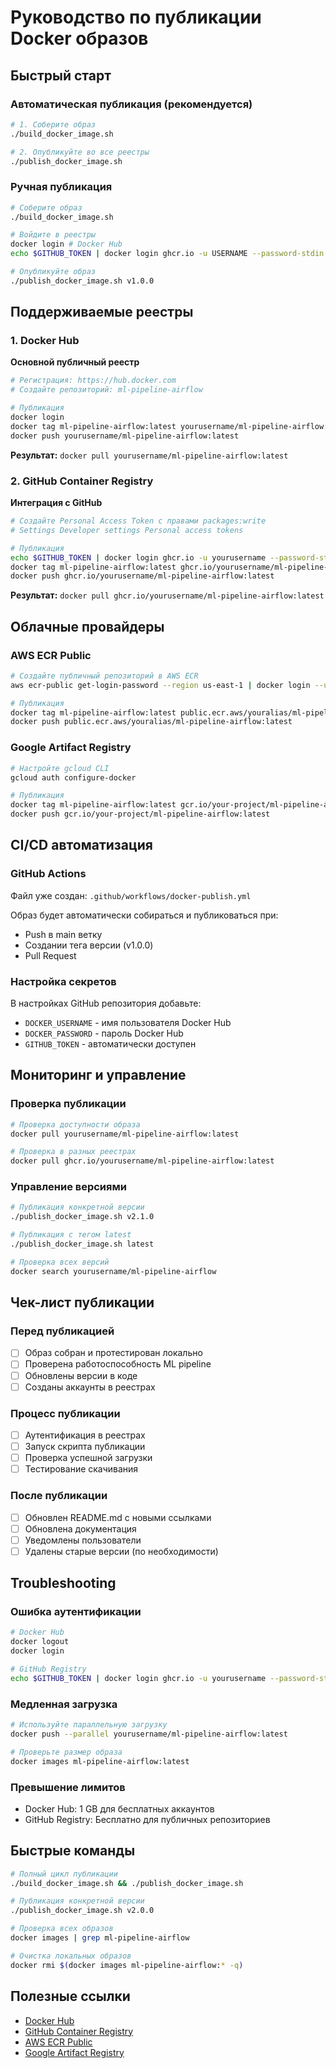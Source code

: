 # Руководство по публикации Docker образов

## Быстрый старт

### Автоматическая публикация (рекомендуется)
```bash
# 1. Соберите образ
./build_docker_image.sh

# 2. Опубликуйте во все реестры
./publish_docker_image.sh
```

### Ручная публикация
```bash
# Соберите образ
./build_docker_image.sh

# Войдите в реестры
docker login # Docker Hub
echo $GITHUB_TOKEN | docker login ghcr.io -u USERNAME --password-stdin # GitHub

# Опубликуйте образ
./publish_docker_image.sh v1.0.0
```

## Поддерживаемые реестры

### 1. Docker Hub
**Основной публичный реестр**

```bash
# Регистрация: https://hub.docker.com
# Создайте репозиторий: ml-pipeline-airflow

# Публикация
docker login
docker tag ml-pipeline-airflow:latest yourusername/ml-pipeline-airflow:latest
docker push yourusername/ml-pipeline-airflow:latest
```

**Результат:** `docker pull yourusername/ml-pipeline-airflow:latest`

### 2. GitHub Container Registry
**Интеграция с GitHub**

```bash
# Создайте Personal Access Token с правами packages:write
# Settings Developer settings Personal access tokens

# Публикация
echo $GITHUB_TOKEN | docker login ghcr.io -u yourusername --password-stdin
docker tag ml-pipeline-airflow:latest ghcr.io/yourusername/ml-pipeline-airflow:latest
docker push ghcr.io/yourusername/ml-pipeline-airflow:latest
```

**Результат:** `docker pull ghcr.io/yourusername/ml-pipeline-airflow:latest`

## Облачные провайдеры

### AWS ECR Public
```bash
# Создайте публичный репозиторий в AWS ECR
aws ecr-public get-login-password --region us-east-1 | docker login --username AWS --password-stdin public.ecr.aws

# Публикация
docker tag ml-pipeline-airflow:latest public.ecr.aws/youralias/ml-pipeline-airflow:latest
docker push public.ecr.aws/youralias/ml-pipeline-airflow:latest
```

### Google Artifact Registry
```bash
# Настройте gcloud CLI
gcloud auth configure-docker

# Публикация
docker tag ml-pipeline-airflow:latest gcr.io/your-project/ml-pipeline-airflow:latest
docker push gcr.io/your-project/ml-pipeline-airflow:latest
```

## CI/CD автоматизация

### GitHub Actions
Файл уже создан: `.github/workflows/docker-publish.yml`

Образ будет автоматически собираться и публиковаться при:
- Push в main ветку
- Создании тега версии (v1.0.0)
- Pull Request

### Настройка секретов
В настройках GitHub репозитория добавьте:
- `DOCKER_USERNAME` - имя пользователя Docker Hub
- `DOCKER_PASSWORD` - пароль Docker Hub
- `GITHUB_TOKEN` - автоматически доступен

## Мониторинг и управление

### Проверка публикации
```bash
# Проверка доступности образа
docker pull yourusername/ml-pipeline-airflow:latest

# Проверка в разных реестрах
docker pull ghcr.io/yourusername/ml-pipeline-airflow:latest
```

### Управление версиями
```bash
# Публикация конкретной версии
./publish_docker_image.sh v2.1.0

# Публикация с тегом latest
./publish_docker_image.sh latest

# Проверка всех версий
docker search yourusername/ml-pipeline-airflow
```

## Чек-лист публикации

### Перед публикацией
- [ ] Образ собран и протестирован локально
- [ ] Проверена работоспособность ML pipeline
- [ ] Обновлены версии в коде
- [ ] Созданы аккаунты в реестрах

### Процесс публикации
- [ ] Аутентификация в реестрах
- [ ] Запуск скрипта публикации
- [ ] Проверка успешной загрузки
- [ ] Тестирование скачивания

### После публикации
- [ ] Обновлен README.md с новыми ссылками
- [ ] Обновлена документация
- [ ] Уведомлены пользователи
- [ ] Удалены старые версии (по необходимости)

## Troubleshooting

### Ошибка аутентификации
```bash
# Docker Hub
docker logout
docker login

# GitHub Registry
echo $GITHUB_TOKEN | docker login ghcr.io -u yourusername --password-stdin
```

### Медленная загрузка
```bash
# Используйте параллельную загрузку
docker push --parallel yourusername/ml-pipeline-airflow:latest

# Проверьте размер образа
docker images ml-pipeline-airflow:latest
```

### Превышение лимитов
- Docker Hub: 1 GB для бесплатных аккаунтов
- GitHub Registry: Бесплатно для публичных репозиториев

## Быстрые команды

```bash
# Полный цикл публикации
./build_docker_image.sh && ./publish_docker_image.sh

# Публикация конкретной версии
./publish_docker_image.sh v2.0.0

# Проверка всех образов
docker images | grep ml-pipeline-airflow

# Очистка локальных образов
docker rmi $(docker images ml-pipeline-airflow:* -q)
```

## Полезные ссылки

- [Docker Hub](https://hub.docker.com)
- [GitHub Container Registry](https://docs.github.com/en/packages/working-with-a-github-packages-registry/working-with-the-container-registry)
- [AWS ECR Public](https://gallery.ecr.aws)
- [Google Artifact Registry](https://cloud.google.com/artifact-registry)
